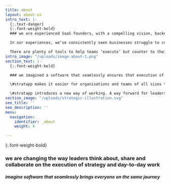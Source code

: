 ```yaml
---
title: about
layout: about-us
intro_text: |-
  {:.text-danger}
  {:.font-weight-bold}
  ### we are experienced SaaS founders, with a compelling vision, backed by investors who are market leaders across several industries

  In our experiences, we’ve consistently seen businesses struggle to cohesively deliver and contribute to meaningful strategy outcomes throughout their organisations. As ‘busyness’ encroaches, strategy is often abandoned. Resulting in misaligned, inefficient and ‘noisy’ workplaces.

  There are plenty of tools to help teams ‘execute’ but counter to their proposition, these tools and apps often serve as a distraction bogging down employees - preventing meaningful tasks to be completed.
intro_image: "/uploads/image-about-1.png"
section_text: |-
  {:.font-weight-bold}

  ### we imagined a software that seamlessly ensures that execution of strategy meets expectation

  \#stratapp makes it easier for organisations and teams of all sizes to create, evolve and execute strategy. Aligning the day-to-day work outcomes to strategy.

  \#stratapp introduces a new way of working. A way forward for leaders who are serious. Serious about what they are trying to achieve and genuinely seeking to tap into the full potential of their current and next-generation workforce.
section_image: "/uploads/strategic-illustration.svg"
seo_title: ''
seo_description: ''
menu:
  navigation:
    identifier: _about
    weight: 4

---
```

{:.font-weight-bold}

### we are changing the way leaders think about, share and collaborate on the execution of strategy and day-to-day work

##### imagine software that seamlessly brings everyone on the same journey